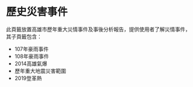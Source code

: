 # 歷史災害事件

此頁籤放置高雄市歷年重大災情事件及事後分析報告，提供使用者了解災情事件，其子頁籤包含：

- 107年豪雨事件
- 108年豪雨事件
- 2014高雄氣爆
- 歷年重大地震災害範圍
- 2019登革熱

